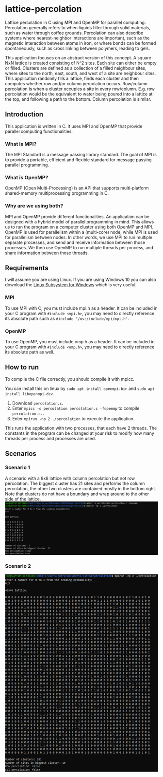 # lattice-percolation
Lattice percolation in C using MPI and OpenMP for parallel computing. Percolation generally refers to when liquids filter through solid materials, such as water through coffee grounds. Percolation can also describe systems where nearest-neighbor interactions are important, such as the magnetic interaction between atoms in iron, or where bonds can be formed spontaneously, such as cross linking between polymers, leading to gels.

This application focuses on an abstract version of this concept. A square NxN lattice is created consisting of N^2 sites. Each site can either be empty or filled. Clusters are defined as a collection of a filled neighbour sites, where sites to the north, east, south, and west of a site are neighbour sites. This application randomly fills a lattice, finds each cluster and then computes whether row and/or column percolation occurs. Row/column percolation is when a cluster occupies a site in every row/column. E.g. row percolation would be the equivalent to water being poured into a lattice at the top, and following a path to the bottom. Column percolation is similar.

## Introduction
This application is written in C. It uses MPI and OpenMP that provide parallel computing functionalities.

### What is MPI?
The MPI Standard is a message passing library standard. The goal of MPI is to provide a portable, efficient and flexible standard for message passing parallel programming.

### What is OpenMP?
OpenMP (Open Multi-Processing) is an API that supports multi-platform shared-memory multiprocessing programming in C.

### Why are we using both?
MPI and OpenMP provide different functionalities. An application can be designed with a hybrid model of parallel programming in mind. This allows us to run the program on a computer cluster using both OpenMP and MPI. OpenMP is used for parallelism within a (multi-core) node, while MPI is used for parallelism between nodes. In other words, we use MPI to run multiple separate processes, and send and receive information between those processes. We then use OpenMP to run multiple threads per process, and share information between those threads.

## Requirements
I will assume you are using Linux. If you are using Windows 10 you can also download the [Linux Subsystem for Windows](https://docs.microsoft.com/en-us/windows/wsl/install-win10) which is very useful.

### MPI
To use MPI with C, you must include mpi.h as a header. It can be included in your C program with `#include <mpi.h>`, you may need to directly reference its absolute path such as `#include "/usr/include/mpi/mpi.h"`.

### OpenMP
To use OpenMP, you must include omp.h as a header. It can be included in your C program with `#include <omp.h>`, you may need to directly reference its absolute path as well.

## How to run
To compile the C file correctly, you should compile it with mpicc.

You can install this on linux by `sudo apt install openmpi-bin` and `sudo apt install libopenmpi-dev`.

1. Download `percolation.c`.
2. Enter `mpicc -o percolation percolation.c -fopenmp` to compile `percolation.c.`.
3. Enter `mpirun -np 2 ./percolation` to execute the application.

This runs the application with two processes, that each have 2 threads. The constants in the program can be changed at your risk to modify how many threads per process and processes are used.

## Scenarios

### Scenario 1
A scenario with a 8x8 lattice with column percolation but not row percolation. The biggest cluster has 21 sites and performs the column percolation, the other two clusters are contained mostly in the bottom right. Note that clusters do not have a boundary and wrap around to the other side of the lattice.
[![8x8.png](images/8x8.png)](images/8x8.png)

### Scenario 2
[![46x46.png](images/46x46.png)](images/46x46.png)


